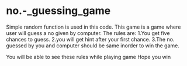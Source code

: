 # no.-_guessing_game
Simple random function is used in this code.
This game is a game where user will guess a no given by computer.
The rules are:
1.You get five chances to guess.
2.you will get hint after your first chance.
3.The no. guessed by you and computer should be same inorder to win the game.

You will be able to see these rules while playing game
Hope you win
